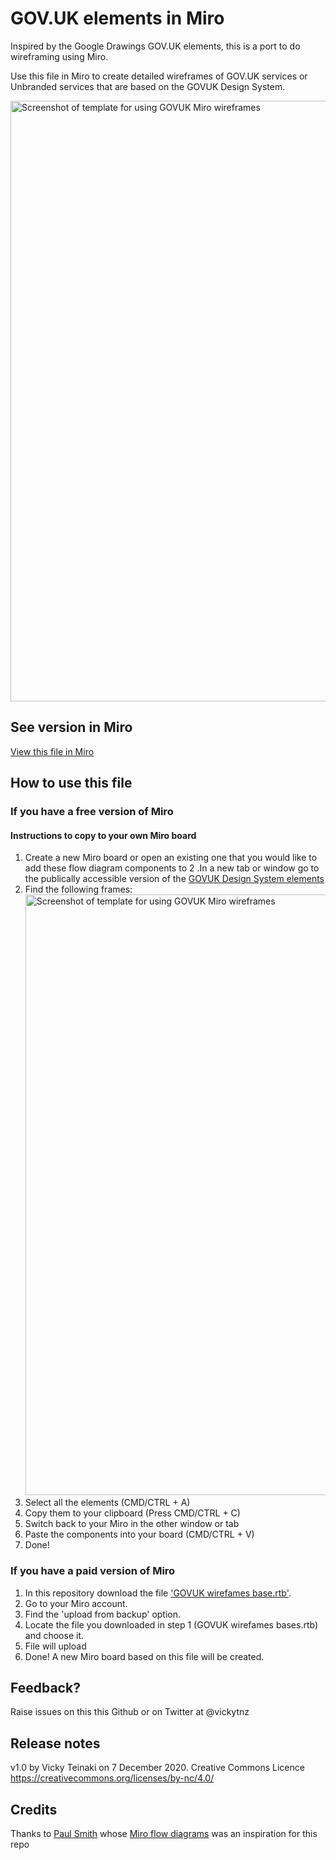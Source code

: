 # GOV.UK elements in Miro
Inspired by the Google Drawings GOV.UK elements, this is a port to do wireframing using Miro.

Use this file in Miro to create detailed wireframes of GOV.UK services or Unbranded services that are based on the GOVUK Design System.


<img width="961" alt="Screenshot of template for using GOVUK Miro wireframes" src="https://raw.githubusercontent.com/vickytnz/govuk-elements-miro/main/example.png">

## See version in Miro
<a href="https://miro.com/app/board/o9J_lbKPRv8=/">View this file in Miro</a>

## How to use this file

### If you have a free version of Miro 
#### Instructions to copy to your own Miro board

1. Create a new Miro board or open an existing one that you would like to add these flow diagram components to
2 .In a new tab or window go to the publically accessible version of the <a href="https://miro.com/app/board/o9J_l3peC2E=/">GOVUK Design System elements</a>
3. Find the following frames: <img width="961" alt="Screenshot of template for using GOVUK Miro wireframes" src="https://user-images.githubusercontent.com/1223264/103547172-f7400f00-4e9b-11eb-9136-911ed3958102.png" /> 
4. Select all the elements (CMD/CTRL + A)
5. Copy them to your clipboard (Press CMD/CTRL + C)
6. Switch back to your Miro in the other window or tab
7. Paste the components into your board (CMD/CTRL + V)
8. Done!



### If you have a paid version of Miro
1. In this repository download the file <a href="https://github.com/vickytnz/govuk-elements-miro/blob/main/GOV.UK%20wireframes%20base.rtb">'GOVUK wirefames base.rtb'</a>.
2. Go to your Miro account.
3. Find the 'upload from backup' option.
4. Locate the file you downloaded in step 1 (GOVUK wirefames bases.rtb) and choose it.
5. File will upload
6. Done! A new Miro board based on this file will be created.

## Feedback?
Raise issues on this this Github or on Twitter at @vickytnz

## Release notes
v1.0 by Vicky Teinaki on 7 December 2020. Creative Commons Licence https://creativecommons.org/licenses/by-nc/4.0/

## Credits
Thanks to <a href="https://twitter.com/paulmsmith">Paul Smith</a> whose [Miro flow diagrams](https://github.com/paulmsmith/govuk-designsystem-flow-diagram-miro) was an inspiration for this repo
